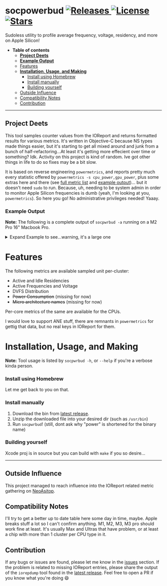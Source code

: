 
<h1>
    socpowerbud
    <a href="https://github.com/dehydratedpotato/socpowerbud/releases">
        <img alt="Releases" src="https://img.shields.io/github/release/BitesPotatoBacks/SocPowerBuddy.svg"/>
    </a>
<!--     <a href="">
       <img alt="Platform" src="https://img.shields.io/badge/platform-macOS-lightgray.svg"/>
    </a> -->
    <a href="https://github.com/dehydratedpotato/socpowerbud/blob/main/LICENSE">
        <img alt="License" src="https://img.shields.io/github/license/BitesPotatoBacks/SocPowerBuddy.svg"/>
    </a>
    <a href="https://github.com/dehydratedpotato/socpowerbud/stargazers">
        <img alt="Stars" src="https://img.shields.io/github/stars/BitesPotatoBacks/SocPowerBuddy.svg"/>
    </a>
</h1>

Sudoless utility to profile average frequency, voltage, residency, and more on Apple Silicon!

- **Table of contents**
  - **[Project Deets](#project-deets)**
  - **[Example Output](#example-output)**
  - [Features](#features)
  - **[Installation, Usage, and Making](#installation-usage-and-making)**
    - [Install using Homebrew](#install-using-homebrew)
    - [Install manually](#install-manually)
    - [Building yourself](#building-yourself)
  - [Outside Influence](#outside-influence)
  - [Compatibility Notes](#compatibility-notes)
  - [Contribution](#contribution)

___

## Project Deets
This tool samples counter values from the IOReport and returns formatted results for various metrics. It's written in Objective-C because NS types made things easier, but it's starting to get all mixed around and junk from a bunch of half-refactoring...At least it's getting more effecient over time or something? Idk. Activity on this project is kind of random. Ive got other things in life to do so fixes may be a bit slow.

It is based on reverse engineering `powermetrics`, and reports pretty much every statistic offered by `powermetrics -s cpu_power,gpu_power`, plus some extras here and there (see [full metric list](#features) and [example output](#example))... but it doesn't need `sudo` to run. Because, uh, needing to be system admin in order to monitor Apple Silicon frequencies is dumb (yeah, I'm looking at you, `powermetrics`). So here you go! No administrative privileges needed! Yaaay.

### Example Output
**Note:** The following is a complete output of `socpwrbud -a` running on a M2 Pro 16" Macbook Pro.
<details>

<summary>Expand Example to see...warning, it's a large one</summary>

```
Profiling Apple M3 Pro (T6030)...

Integrated Graphics 
    Average frequency: 609 mhz
    Average voltage:   692 mv
    Active residency:  2.46 %
    Idle residency:    97.54 %

    DVFS distribution:
        338 MHz (655 mv): 46.49%
        796 MHz (715 mv): 33.53%
        924 MHz (740 mv): 19.98%

6-Core ECPU
    Average frequency: 2079 mhz
    Average voltage:   957 mv
    Active residency:  28.44 %
    Idle residency:    71.56 %

    DVFS distribution:
        744 MHz (790 mv): 33.40%
        2748 MHz (1040 mv): 66.60%

    Core #0
        Average frequency: 2110 mhz
        Average voltage:   960 mv
        Active residency:  19.12 %
        Idle residency:    80.88 %

        DVFS distribution:
            744 MHz (790 mv): 31.84%
            2748 MHz (1040 mv): 68.16%

    Core #1
        Average frequency: 2171 mhz
        Average voltage:   968 mv
        Active residency:  9.73 %
        Idle residency:    90.27 %

        DVFS distribution:
            744 MHz (790 mv): 28.79%
            2748 MHz (1040 mv): 71.21%

    Core #2
        Average frequency: 1808 mhz
        Average voltage:   923 mv
        Active residency:  8.90 %
        Idle residency:    91.10 %

        DVFS distribution:
            744 MHz (790 mv): 46.89%
            2748 MHz (1040 mv): 53.11%

    Core #3
        Average frequency: 1920 mhz
        Average voltage:   937 mv
        Active residency:  2.83 %
        Idle residency:    97.17 %

        DVFS distribution:
            744 MHz (790 mv): 41.30%
            2748 MHz (1040 mv): 58.70%

    Core #4
        Average frequency: 2038 mhz
        Average voltage:   951 mv
        Active residency:  2.01 %
        Idle residency:    97.99 %

        DVFS distribution:
            744 MHz (790 mv): 35.43%
            2748 MHz (1040 mv): 64.57%

    Core #5
        Average frequency: 2061 mhz
        Average voltage:   954 mv
        Active residency:  1.13 %
        Idle residency:    98.87 %

        DVFS distribution:
            744 MHz (790 mv): 34.27%
            2748 MHz (1040 mv): 65.73%

6-Core PCPU
    Average frequency: 2057 mhz
    Average voltage:   897 mv
    Active residency:  12.09 %
    Idle residency:    87.91 %

    DVFS distribution:
        696 MHz (790 mv): 42.27%
        2424 MHz (890 mv): 1.65%
        2988 MHz (960 mv): 49.49%
        3420 MHz (1090 mv): 3.64%
        4056 MHz (1150 mv): 2.94%

    Core #0
        Average frequency: 2033 mhz
        Average voltage:   890 mv
        Active residency:  4.61 %
        Idle residency:    95.39 %

        DVFS distribution:
            696 MHz (790 mv): 41.27%
            2424 MHz (890 mv): 2.99%
            2988 MHz (960 mv): 53.91%
            3420 MHz (1090 mv): 1.81%
            4056 MHz (1150 mv): 0.01%

    Core #1
        Average frequency: 1974 mhz
        Average voltage:   889 mv
        Active residency:  7.62 %
        Idle residency:    92.38 %

        DVFS distribution:
            696 MHz (790 mv): 44.88%
            2424 MHz (890 mv): 1.23%
            2988 MHz (960 mv): 49.61%
            3420 MHz (1090 mv): 3.78%
            4056 MHz (1150 mv): 0.50%

    Core #2
        Average frequency: 3122 mhz
        Average voltage:   1031 mv
        Active residency:  0.20 %
        Idle residency:    99.80 %

        DVFS distribution:
            696 MHz (790 mv): 5.59%
            2424 MHz (890 mv): 1.67%
            2988 MHz (960 mv): 30.18%
            3420 MHz (1090 mv): 62.37%
            4056 MHz (1150 mv): 0.19%

    Core #3
        Average frequency: 4006 mhz
        Average voltage:   1141 mv
        Active residency:  0.35 %
        Idle residency:    99.65 %

        DVFS distribution:
            2988 MHz (960 mv): 4.69%
            4056 MHz (1150 mv): 95.31%

    Core #4
        Average frequency: 0 mhz
        Average voltage:   0 mv
        Active residency:  0.00 %
        Idle residency:    100.00 %

        DVFS distribution:

    Core #5
        Average frequency: 3228 mhz
        Average voltage:   1032 mv
        Active residency:  0.04 %
        Idle residency:    99.96 %

        DVFS distribution:
            2988 MHz (960 mv): 44.42%
            3420 MHz (1090 mv): 55.58%
```

</details>

# Features

The following metrics are available sampled unit per-cluster:
- Active and Idle Residencies
- Active Frequencies and Voltage
- DVFS Distribution 
- ~~Power Consumption~~ (missing for now)
- ~~Micro architecture names~~ (missing for now)

Per-core metrics of the same are available for the CPUs.

I would love to support ANE stuff, there are remnants in `powermetrics` for gettig that data, but no real keys in IOReport for them. 

# Installation, Usage, and Making
**Note:** Tool usage is listed by `socpwrbud -h`, or `--help` if you're a verbose kinda person.

### Install using Homebrew
Let me get back to you on that. 

<!--
1. If you dont have Hombrew, then what the heck? [Install it already, geez](https://brew.sh/index_ko).
2. Add my tap using `brew tap dehydratedpotato/tap`
3. Install the tool with `brew install socpwrbud`
4. Run `socpwrbud`! (dont ask why "power" is shortened for the binary name)
-->

### Install manually
1. Download the bin from [latest release](https://github.com/dehydratedpotato/socpowerbud/releases).
2. Unzip the downloaded file into your desired dir (such as `/usr/bin`) 
4. Run `socpwrbud`! (still, dont ask why "power" is shortened for the binary name)

### Building yourself
Xcode proj is in source but you can build with `make` if you so desire...
___

## Outside Influence
This project managed to reach influence into the IOReport related metric gathering on [NeoAsitop](https://github.com/op06072/NeoAsitop).

## Compatibility Notes
I'll try to get a better up to date table here some day in time, maybe. Apple breaks stuff a lot so I can't confirm anything. M1, M2, M3, M3 pro should work fine at least. It's usually Max and Ultras that have problem, or at least a chip with more than 1 cluster per CPU type in it.


## Contribution
If any bugs or issues are found, please let me know in the [issues](https://github.com/dehydratedpotato/socpowerbud/issues) section. If the problem is related to missing IOReport entries, please share the output of the `iorepdump` tool found in the [latest release](https://github.com/dehydratedpotato/socpowerbud/releases/latest). Feel free to open a PR if you know what you're doing :smile:




